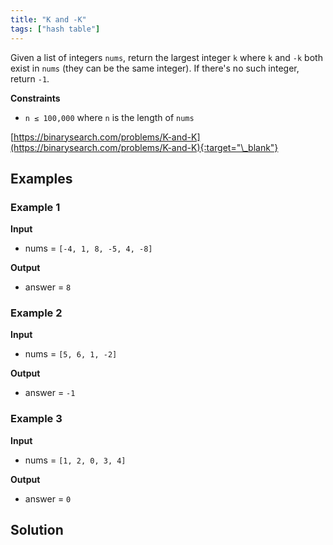```yaml
---
title: "K and -K"
tags: ["hash table"]
---
```


Given a list of integers `nums`, return the largest integer `k` where `k` and `-k` both exist in `nums` (they can be the same integer). If there's no such integer, return `-1`.

**Constraints**

- `n ≤ 100,000` where `n` is the length of `nums`

[https://binarysearch.com/problems/K-and-K](https://binarysearch.com/problems/K-and-K){:target="\_blank"}

## Examples

### Example 1

**Input**

- nums = `[-4, 1, 8, -5, 4, -8]`

**Output**

- answer = `8`

### Example 2

**Input**

- nums = `[5, 6, 1, -2]`

**Output**

- answer = `-1`

### Example 3

**Input**

- nums = `[1, 2, 0, 3, 4]`

**Output**

- answer = `0`

## Solution

<script src="https://gist.github.com/yaeba/16da7be5123724fcf6eccc25581cef5a.js?file=K-and-K.cpp"></script>
